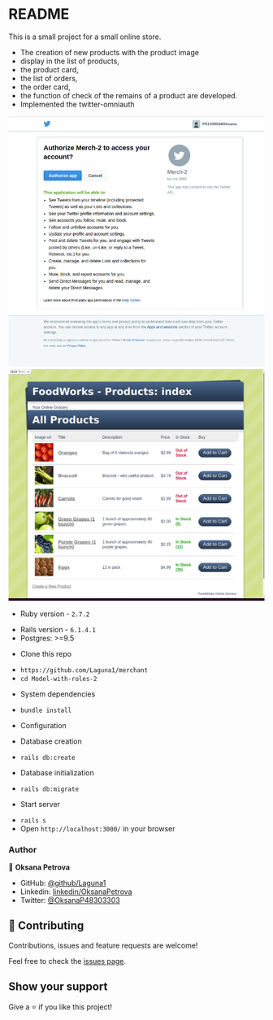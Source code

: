# README

This is a small project for a small online store.
- The creation of new products with the product image
- display in the list of products, 
- the product card, 
- the list of orders, 
- the order card, 
- the function of check of the remains of a product are developed.
- Implemented the twitter-omniauth

![Twitter](app/assets/images/twitter-omniauth.png)
![Products List](app/assets/images/products-list.png)


* Ruby version - `2.7.2`
- Rails version - `6.1.4.1`
- Postgres: >=9.5

* Clone this repo
- `https://github.com/Laguna1/merchant`
- `cd Model-with-roles-2` 

* System dependencies
- `bundle install`
* Configuration

* Database creation
- `rails db:create`

* Database initialization
- `rails db:migrate`

* Start server
- `rails s`
- Open `http://localhost:3000/` in your browser


### Author

👤 **Oksana Petrova**

- GitHub: [@github/Laguna1](https://github.com/Laguna1)
- Linkedin: [linkedin/OksanaPetrova](https://www.linkedin.com/in/oksana-petrova/)
- Twitter: [@OksanaP48303303](https://twitter.com/P01339534Oksana)

## 🤝 Contributing

Contributions, issues and feature requests are welcome!

Feel free to check the [issues page](https://github.com/Laguna1/merchant/issues).

## Show your support

Give a ⭐️ if you like this project!
